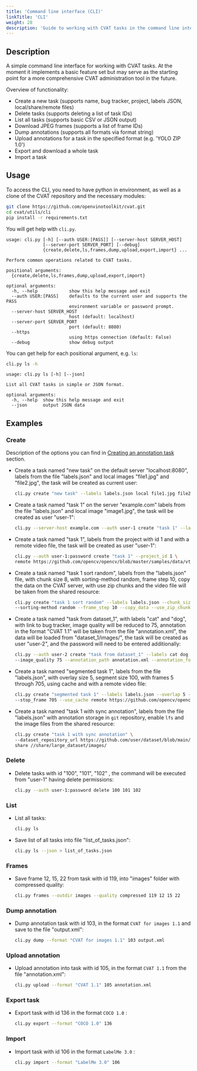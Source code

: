 ```yaml
---
title: 'Command line interface (CLI)'
linkTitle: 'CLI'
weight: 28
description: 'Guide to working with CVAT tasks in the command line interface. This section on [GitHub](https://github.com/openvinotoolkit/cvat/tree/develop/utils/cli).'
---
```


## Description

A simple command line interface for working with CVAT tasks. At the moment it
implements a basic feature set but may serve as the starting point for a more
comprehensive CVAT administration tool in the future.

Overview of functionality:

- Create a new task (supports name, bug tracker, project, labels JSON, local/share/remote files)
- Delete tasks (supports deleting a list of task IDs)
- List all tasks (supports basic CSV or JSON output)
- Download JPEG frames (supports a list of frame IDs)
- Dump annotations (supports all formats via format string)
- Upload annotations for a task in the specified format (e.g. 'YOLO ZIP 1.0')
- Export and download a whole task
- Import a task

## Usage

To access the CLI, you need to have python in environment,
as well as a clone of the CVAT repository and the necessary modules:

```bash
git clone https://github.com/openvinotoolkit/cvat.git
cd cvat/utils/cli
pip install -r requirements.txt
```

You will get help with `cli.py`.

```
usage: cli.py [-h] [--auth USER:[PASS]] [--server-host SERVER_HOST]
              [--server-port SERVER_PORT] [--debug]
              {create,delete,ls,frames,dump,upload,export,import} ...

Perform common operations related to CVAT tasks.

positional arguments:
  {create,delete,ls,frames,dump,upload,export,import}

optional arguments:
  -h, --help            show this help message and exit
  --auth USER:[PASS]    defaults to the current user and supports the PASS
                        environment variable or password prompt.
  --server-host SERVER_HOST
                        host (default: localhost)
  --server-port SERVER_PORT
                        port (default: 8080)
  --https
                        using https connection (default: False)
  --debug               show debug output
```

You can get help for each positional argument, e.g. `ls`:

```bash
cli.py ls -h
```
```
usage: cli.py ls [-h] [--json]

List all CVAT tasks in simple or JSON format.

optional arguments:
  -h, --help  show this help message and exit
  --json      output JSON data
```

## Examples

### Create

Description of the options you can find in
[Creating an annotation task](/docs/manual/basics/creating_an_annotation_task/) section.

- Create a task named "new task" on the default server "localhost:8080", labels from the file "labels.json"
  and local images "file1.jpg" and "file2.jpg", the task will be created as current user:
  ```bash
  cli.py create "new task" --labels labels.json local file1.jpg file2.jpg
  ```
- Create a task named "task 1" on the server "example.com" labels from the file "labels.json"
  and local image "image1.jpg", the task will be created as user "user-1":
  ```bash
  cli.py --server-host example.com --auth user-1 create "task 1" --labels labels.json local image1.jpg
  ```
- Create a task named "task 1", labels from the project with id 1 and with a remote video file,
  the task will be created as user "user-1":
  ```bash
  cli.py --auth user-1:password create "task 1" --project_id 1 \
  remote https://github.com/opencv/opencv/blob/master/samples/data/vtest.avi?raw=true
  ```
- Create a task named "task 1 sort random", labels from the "labels.json" file, with chunk size 8,
  with sorting-method random, frame step 10, copy the data on the CVAT server,
  with use zip chunks and the video file will be taken from the shared resource:
  ```bash
  cli.py create "task 1 sort random" --labels labels.json --chunk_size 8 \
  --sorting-method random --frame_step 10 --copy_data --use_zip_chunks share //share/dataset_1/video.avi
  ```
- Create a task named "task from dataset_1", with labels "cat" and "dog", with link to bug tracker,
  image quality will be reduced to 75, annotation in the format "CVAT 1.1" will be taken
  from the file "annotation.xml", the data will be loaded from "dataset_1/images/",
  the task will be created as user "user-2", and the password will need to be entered additionally:
  ```bash
  cli.py --auth user-2 create "task from dataset_1" --labels cat dog --bug https://bug-tracker.com/0001 \
  --image_quality 75 --annotation_path annotation.xml --annotation_format "CVAT 1.1" local dataset_1/images/
  ```
- Create a task named "segmented task 1", labels from the file "labels.json", with overlay size 5,
  segment size 100, with frames 5 through 705, using cache and with a remote video file:
  ```bash
  cli.py create "segmented task 1" --labels labels.json --overlap 5 --segment_size 100 --start_frame 5 \
  --stop_frame 705 --use_cache remote https://github.com/opencv/opencv/blob/master/samples/data/vtest.avi?raw=true
  ```
- Create a task named "task 1 with sync annotation", labels from the file "labels.json"
  with annotation storage in `git` repository, enable `lfs` and the image files from the shared resource:
  ```bash
  cli.py create "task 1 with sync annotation" \
  --dataset_repository_url https://github.com/user/dataset/blob/main/annotation/anno_file_name.zip --lfs \
  share //share/large_dataset/images/
  ```

### Delete

- Delete tasks with id "100", "101", "102" , the command will be executed from "user-1" having delete permissions:
  ```bash
  cli.py --auth user-1:password delete 100 101 102
  ```

### List

- List all tasks:
  ```bash
  cli.py ls
  ```
- Save list of all tasks into file "list_of_tasks.json":
  ```bash
  cli.py ls --json > list_of_tasks.json
  ```

### Frames

- Save frame 12, 15, 22 from task with id 119, into "images" folder with compressed quality:
  ```bash
  cli.py frames --outdir images --quality compressed 119 12 15 22
  ```

### Dump annotation

- Dump annotation task with id 103, in the format `CVAT for images 1.1` and save to the file "output.xml":
  ```bash
  cli.py dump --format "CVAT for images 1.1" 103 output.xml
  ```

### Upload annotation

- Upload annotation into task with id 105, in the format `CVAT 1.1` from the file "annotation.xml":
  ```bash
  cli.py upload --format "CVAT 1.1" 105 annotation.xml
  ```

### Export task

- Export task with id 136 in the format `COCO 1.0` :
  ```bash
  cli.py export --format "COCO 1.0" 136
  ```

### Import

- Import task with id 106 in the format `LabelMe 3.0` :
  ```bash
  cli.py import --format "LabelMe 3.0" 106
  ```
